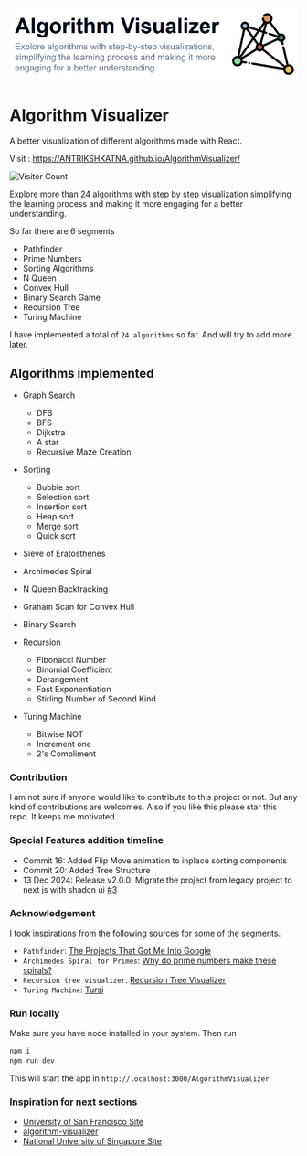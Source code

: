 
![banner](Assets/banner.png)
# Algorithm Visualizer

A better visualization of different algorithms made with React. 

Visit : https://ANTRIKSHKATNA.github.io/AlgorithmVisualizer/

![Visitor Count](https://visitor-badge.laobi.icu/badge?page_id=ANTRIKSHKATNA.AlgorithmVisualizer)

Explore more than 24 algorithms with step by step visualization simplifying the learning process and making it more engaging for a better understanding. 

So far there are 6 segments  
- Pathfinder
- Prime Numbers
- Sorting Algorithms
- N Queen
- Convex Hull
- Binary Search Game
- Recursion Tree
- Turing Machine

I have implemented a total of `24 algorithms` so far. And will try to add more later.  

## Algorithms implemented 

- Graph Search
  - DFS
  - BFS
  - Dijkstra
  - A star
  - Recursive Maze Creation
- Sorting
  - Bubble sort
  - Selection sort
  - Insertion sort
  - Heap sort
  - Merge sort
  - Quick sort
- Sieve of Eratosthenes
- Archimedes Spiral
- N Queen Backtracking
- Graham Scan for Convex Hull
- Binary Search
- Recursion
  - Fibonacci Number
  - Binomial Coefficient
  - Derangement
  - Fast Exponentiation
  - Stirling Number of Second Kind

- Turing Machine
  - Bitwise NOT
  - Increment one
  - 2's Compliment



### Contribution
I am not sure if anyone would like to contribute to this project or not. But any kind of contributions are welcomes. Also if you like this please star this repo. It keeps me motivated.

### Special Features addition timeline

- Commit 16: Added Flip Move animation to inplace sorting components
- Commit 20: Added Tree Structure
- 13 Dec 2024: Release v2.0.0: Migrate the project from legacy project to next js with shadcn ui [#3](https://github.com/ANTRIKSHKATNA/AlgorithmVisualizer/pull/3)

### Acknowledgement

I took inspirations from the following sources for some of the segments.
- `Pathfinder`: [The Projects That Got Me Into Google](https://youtu.be/n4t_-NjY_Sg)
- `Archimedes Spiral for Primes`: [Why do prime numbers make these spirals? ](https://youtu.be/EK32jo7i5LQ)
- `Recursion tree visualizer`: [Recursion Tree Visualizer](https://github.com/brpapa/recursion-tree-visualizer)
- `Turing Machine`: [Tursi](https://github.com/schaetzc/tursi)

### Run locally

Make sure you have node installed in your system. Then run
```bash
npm i
npm run dev
```
This will start the app in `http://localhost:3000/AlgorithmVisualizer`

### Inspiration for next sections

- [University of San Francisco Site](https://www.cs.usfca.edu/~galles/visualization/Algorithms.html) 
- ​[algorithm-visualizer](https://github.com/algorithm-visualizer)
- [National University of Singapore Site](https://visualgo.net/en)

